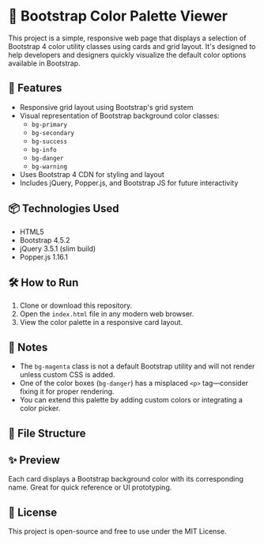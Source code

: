 # 🎨 Bootstrap Color Palette Viewer

This project is a simple, responsive web page that displays a selection of Bootstrap 4 color utility classes using cards and grid layout. It's designed to help developers and designers quickly visualize the default color options available in Bootstrap.

## 🚀 Features

- Responsive grid layout using Bootstrap's grid system
- Visual representation of Bootstrap background color classes:
  - `bg-primary`
  - `bg-secondary`
  - `bg-success`
  - `bg-info`
  - `bg-danger`
  - `bg-warning`
- Uses Bootstrap 4 CDN for styling and layout
- Includes jQuery, Popper.js, and Bootstrap JS for future interactivity

## 📦 Technologies Used

- HTML5
- Bootstrap 4.5.2
- jQuery 3.5.1 (slim build)
- Popper.js 1.16.1

## 🛠️ How to Run

1. Clone or download this repository.
2. Open the `index.html` file in any modern web browser.
3. View the color palette in a responsive card layout.

## 📌 Notes

- The `bg-magenta` class is not a default Bootstrap utility and will not render unless custom CSS is added.
- One of the color boxes (`bg-danger`) has a misplaced `<p>` tag—consider fixing it for proper rendering.
- You can extend this palette by adding custom colors or integrating a color picker.

## 📁 File Structure

## ✨ Preview

Each card displays a Bootstrap background color with its corresponding name. Great for quick reference or UI prototyping.

## 📄 License

This project is open-source and free to use under the MIT License.
